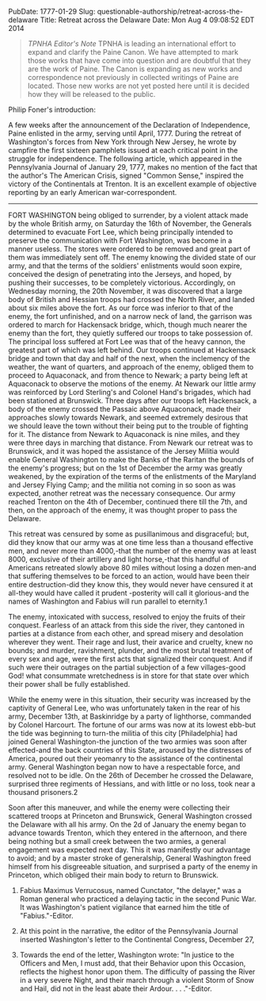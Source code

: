 PubDate: 1777-01-29
Slug: questionable-authorship/retreat-across-the-delaware
Title: Retreat across the Delaware
Date: Mon Aug  4 09:08:52 EDT 2014

> *TPNHA Editor's Note*
> TPNHA is leading an international effort to expand and clarify the
> Paine Canon. We have attempted to mark those works that have come into
> question and are doubtful that they are the work of Paine. The Canon
> is expanding as new works and correspondence not previously in
> collected writings of Paine are located. Those new works are not yet
> posted here until it is decided how they will be released to the
> public.


   Philip Foner's introduction:

   A few weeks after the announcement of the Declaration of Independence,
   Paine enlisted in the army, serving until April, 1777. During the retreat
   of Washington's forces from New York through New Jersey, he wrote by
   campfire the first sixteen pamphlets issued at each critical point in the
   struggle for independence. The following article, which appeared in the
   Pennsylvania Journal of January 29, 1777, makes no mention of the fact
   that the author's The American Crisis, signed "Common Sense," inspired the
   victory of the Continentals at Trenton. It is an excellent example of
   objective reporting by an early American war-correspondent.

   ***



   FORT WASHINGTON being obliged to surrender, by a violent attack made by
   the whole British army, on Saturday the 16th of November, the Generals
   determined to evacuate Fort Lee, which being principally intended to
   preserve the communication with Fort Washington, was become in a manner
   useless. The stores were ordered to be removed and great part of them was
   immediately sent off. The enemy knowing the divided state of our army, and
   that the terms of the soldiers' enlistments would soon expire, conceived
   the design of penetrating into the Jerseys, and hoped, by pushing their
   successes, to be completely victorious. Accordingly, on Wednesday morning,
   the 20th November, it was discovered that a large body of British and
   Hessian troops had crossed the North River, and landed about six miles
   above the fort. As our force was inferior to that of the enemy, the fort
   unfinished, and on a narrow neck of land, the garrison was ordered to
   march for Hackensack bridge, which, though much nearer the enemy than the
   fort, they quietly suffered our troops to take possession of. The
   principal loss suffered at Fort Lee was that of the heavy cannon, the
   greatest part of which was left behind. Our troops continued at Hackensack
   bridge and town that day and half of the next, when the inclemency of the
   weather, the want of quarters, and approach of the enemy, obliged them to
   proceed to Aquaconack, and from thence to Newark; a party being left at
   Aquaconack to observe the motions of the enemy. At Newark our little army
   was reinforced by Lord Sterling's and Colonel Hand's brigades, which had
   been stationed at Brunswick. Three days after our troops left Hackensack,
   a body of the enemy crossed the Passaic above Aquaconack, made their
   approaches slowly towards Newark, and seemed extremely desirous that we
   should leave the town without their being put to the trouble of fighting
   for it. The distance from Newark to Aquaconack is nine miles, and they
   were three days in marching that distance. From Newark our retreat was to
   Brunswick, and it was hoped the assistance of the Jersey Militia would
   enable General Washington to make the Banks of the Raritan the bounds of
   the enemy's progress; but on the 1st of December the army was greatly
   weakened, by the expiration of the terms of the enlistments of the
   Maryland and Jersey Flying Camp; and the militia not coming in so soon as
   was expected, another retreat was the necessary consequence. Our army
   reached Trenton on the 4th of December, continued there till the 7th, and
   then, on the approach of the enemy, it was thought proper to pass the
   Delaware.

   This retreat was censured by some as pusillanimous and disgraceful; but,
   did they know that our army was at one time less than a thousand effective
   men, and never more than 4000,-that the number of the enemy was at least
   8000, exclusive of their artillery and light horse,-that this handful of
   Americans retreated slowly above 80 miles without losing a dozen men-and
   that suffering themselves to be forced to an action, would have been their
   entire destruction-did they know this, they would never have censured it
   at all-they would have called it prudent -posterity will call it
   glorious-and the names of Washington and Fabius will run parallel to
   eternity.1

   The enemy, intoxicated with success, resolved to enjoy the fruits of their
   conquest. Fearless of an attack from this side the river, they cantoned in
   parties at a distance from each other, and spread misery and desolation
   wherever they went. Their rage and lust, their avarice and cruelty, knew
   no bounds; and murder, ravishment, plunder, and the most brutal treatment
   of every sex and age, were the first acts that signalized their conquest.
   And if such were their outrages on the partial subjection of a few
   villages-good God! what consummate wretchedness is in store for that state
   over which their power shall be fully established.

   While the enemy were in this situation, their security was increased by
   the captivity of General Lee, who was unfortunately taken in the rear of
   his army, December 13th, at Baskinridge by a party of lighthorse,
   commanded by Colonel Harcourt. The fortune of our arms was now at its
   lowest ebb-but the tide was beginning to turn-the militia of this city
   [Philadelphia] had joined General Washington-the junction of the two
   armies was soon after effected-and the back countries of this State,
   aroused by the distresses of America, poured out their yeomanry to the
   assistance of the continental army. General Washington began now to have a
   respectable force, and resolved not to be idle. On the 26th of December he
   crossed the Delaware, surprised three regiments of Hessians, and with
   little or no loss, took near a thousand prisoners.2

   Soon after this maneuver, and while the enemy were collecting their
   scattered troops at Princeton and Brunswick, General Washington crossed
   the Delaware with all his army. On the 2d of January the enemy began to
   advance towards Trenton, which they entered in the afternoon, and there
   being nothing but a small creek between the two armies, a general
   engagement was expected next day. This it was manifestly our advantage to
   avoid; and by a master stroke of generalship, General Washington freed
   himself from his disgreeable situation, and surprised a party of the enemy
   in Princeton, which obliged their main body to return to Brunswick.

   1.  Fabius Maximus Verrucosus, named Cunctator, "the delayer," was a Roman
   general who practiced a delaying tactic in the second Punic War. It was
   Washington's patient vigilance that earned him the title of
   "Fabius."-Editor.

   2. At this point in the narrative, the editor of the Pennsylvania Journal
   inserted Washington's letter to the Continental Congress, December 27,
   1776. Towards the end of the letter, Washington wrote: "In justice to the
   Officers and Men, I must add, that their Behavior upon this Occasion,
   reflects the highest honor upon them. The difficulty of passing the River
   in a very severe Night, and their march through a violent Storm of Snow
   and Hail, did not in the least abate their Ardour. . . ."-Editor.


